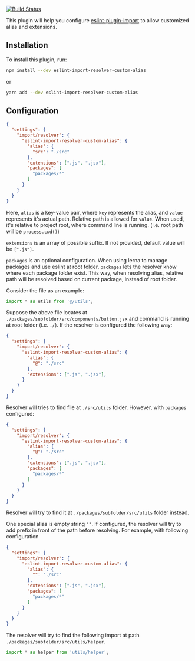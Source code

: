 [![Build Status](https://travis-ci.org/laysent/eslint-import-resolver-custom-alias.svg?branch=master)](https://travis-ci.org/laysent/eslint-import-resolver-custom-alias)

This plugin will help you configure [eslint-plugin-import](https://www.npmjs.com/package/eslint-plugin-import)
to allow customized alias and extensions.

## Installation

To install this plugin, run:

```bash
npm install --dev eslint-import-resolver-custom-alias
```

or

```bash
yarn add --dev eslint-import-resolver-custom-alias
```

## Configuration

```json
{
  "settings": {
    "import/resolver": {
      "eslint-import-resolver-custom-alias": {
        "alias": {
          "src": "./src"
        },
        "extensions": [".js", ".jsx"],
        "packages": [
          "packages/*"
        ]
      }
    }
  }
}
```

Here, `alias` is a key-value pair, where `key` represents the alias, and `value` represents
it's actual path. Relative path is allowed for `value`. When used, it's relative to project
root, where command line is running. (i.e. root path will be `process.cwd()`)

`extensions` is an array of possible suffix. If not provided, default value will be `[".js"]`.

`packages` is an optional configuration. When using lerna to manage packages and use eslint at
root folder, `packages` lets the resolver know where each package folder exist. This way, when
resolving alias, relative path will be resolved based on current package, instead of root folder.

Consider the file as an example:

```jsx
import * as utils from '@/utils';
```

Suppose the above file locates at `./packages/subfolder/src/components/button.jsx` and command is
running at root folder (i.e. `./`). If the resolver is configured the following way:

```json
{
  "settings": {
    "import/resolver": {
      "eslint-import-resolver-custom-alias": {
        "alias": {
          "@": "./src"
        },
        "extensions": [".js", ".jsx"],
      }
    }
  }
}
```

Resolver will tries to find file at `./src/utils` folder. However, with `packages` configured:

```json
{
  "settings": {
    "import/resolver": {
      "eslint-import-resolver-custom-alias": {
        "alias": {
          "@": "./src"
        },
        "extensions": [".js", ".jsx"],
        "packages": [
          "packages/*"
        ]
      }
    }
  }
}
```

Resolver will try to find it at `./packages/subfolder/src/utils` folder instead.

One special alias is empty string `""`. If configured, the resolver will try to
add prefix in front of the path before resolving. For example, with following configuration

```json
{
  "settings": {
    "import/resolver": {
      "eslint-import-resolver-custom-alias": {
        "alias": {
          "": "./src"
        },
        "extensions": [".js", ".jsx"],
        "packages": [
          "packages/*"
        ]
      }
    }
  }
}
```

The resolver will try to find the following import at path `./packages/subfolder/src/utils/helper`.

```jsx
import * as helper from 'utils/helper';
```